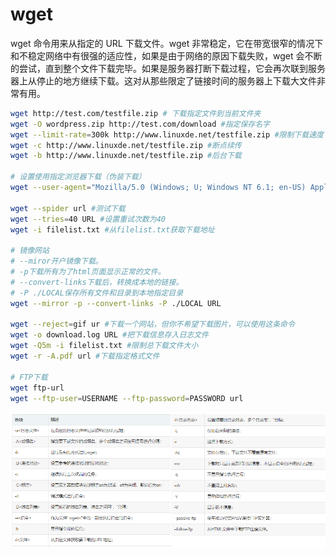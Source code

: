 # wget

wget 命令用来从指定的 URL 下载文件。wget 非常稳定，它在带宽很窄的情况下和不稳定网络中有很强的适应性，如果是由于网络的原因下载失败，wget 会不断的尝试，直到整个文件下载完毕。如果是服务器打断下载过程，它会再次联到服务器上从停止的地方继续下载。这对从那些限定了链接时间的服务器上下载大文件非常有用。

```bash
wget http://test.com/testfile.zip # 下载指定文件到当前文件夹
wget -O wordpress.zip http://test.com/download #指定保存名字
wget --limit-rate=300k http://www.linuxde.net/testfile.zip #限制下载速度
wget -c http://www.linuxde.net/testfile.zip #断点续传
wget -b http://www.linuxde.net/testfile.zip #后台下载

# 设置使用指定浏览器下载（伪装下载）
wget --user-agent="Mozilla/5.0 (Windows; U; Windows NT 6.1; en-US) AppleWebKit/534.16 (KHTML, like Gecko) Chrome/10.0.648.204 Safari/534.16" http://www.linuxde.net/testfile.zip

wget --spider url #测试下载
wget --tries=40 URL #设置重试次数为40
wget -i filelist.txt #从filelist.txt获取下载地址

# 镜像网站
# --miror开户镜像下载。
# -p下载所有为了html页面显示正常的文件。
# --convert-links下载后，转换成本地的链接。
# -P ./LOCAL保存所有文件和目录到本地指定目录
wget --mirror -p --convert-links -P ./LOCAL URL

wget --reject=gif ur #下载一个网站，但你不希望下载图片，可以使用这条命令
wget -o download.log URL #把下载信息存入日志文件
wget -Q5m -i filelist.txt #限制总下载文件大小
wget -r -A.pdf url #下载指定格式文件

# FTP下载
wget ftp-url
wget --ftp-user=USERNAME --ftp-password=PASSWORD url
```

![wget参数](images/wget-20210316112142.png)